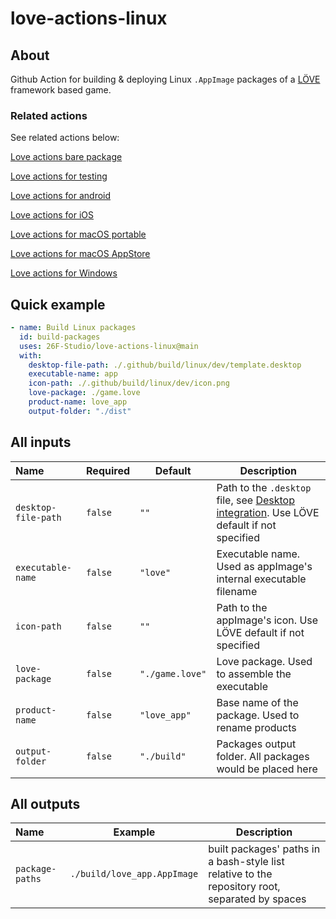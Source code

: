 # love-actions-linux

## About

Github Action for building & deploying Linux `.AppImage` packages of a [LÖVE](https://love2d.org/) framework based game.

### Related actions

See related actions below:

[Love actions bare package](https://github.com/marketplace/actions/love-actions-bare-package)

[Love actions for testing](https://github.com/marketplace/actions/love-actions-for-testing)

[Love actions for android](https://github.com/marketplace/actions/love-actions-for-android)

[Love actions for iOS](https://github.com/marketplace/actions/love-actions-for-ios)

[Love actions for macOS portable](https://github.com/marketplace/actions/love-actions-for-macos-portable)

[Love actions for macOS AppStore](https://github.com/marketplace/actions/love-actions-for-macos-appstore)

[Love actions for Windows](https://github.com/marketplace/actions/love-actions-for-windows)

## Quick example

```yaml
- name: Build Linux packages
  id: build-packages
  uses: 26F-Studio/love-actions-linux@main
  with:
    desktop-file-path: ./.github/build/linux/dev/template.desktop
    executable-name: app
    icon-path: ./.github/build/linux/dev/icon.png
    love-package: ./game.love
    product-name: love_app
    output-folder: "./dist"
```

## All inputs

| Name                | Required | Default         | Description                                                  |
| :------------------ | -------- | --------------- | ------------------------------------------------------------ |
| `desktop-file-path` | `false`  | `""`            | Path to the `.desktop` file, see [Desktop integration](https://docs.appimage.org/reference/desktop-integration.html). Use LÖVE default if not specified |
| `executable-name`   | `false`  | `"love"`        | Executable name. Used as appImage's internal executable filename |
| `icon-path`         | `false`  | `""`            | Path to the appImage's icon. Use LÖVE default if not specified |
| `love-package`      | `false`  | `"./game.love"` | Love package. Used to assemble the executable                |
| `product-name`      | `false`  | `"love_app"`    | Base name of the package. Used to rename products            |
| `output-folder`     | `false`  | `"./build"`     | Packages output folder. All packages would be placed here    |

## All outputs

| Name            | Example                     | Description                                                  |
| :-------------- | --------------------------- | ------------------------------------------------------------ |
| `package-paths` | `./build/love_app.AppImage` | built packages' paths in a bash-style list relative to the repository root, separated by spaces |

